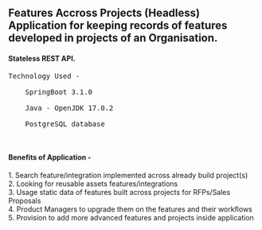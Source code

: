 <h2>Features Accross Projects (Headless) Application for keeping records of features developed in projects of an Organisation.</h2>
<h4>Stateless REST API.</h4>
<pre>Technology Used - <br />
	SpringBoot 3.1.0<br />
	Java - OpenJDK 17.0.2<br />
	PostgreSQL database<br /></pre><br />
<h4>Benefits of Application - </h4>
	1. Search feature/integration implemented across already build project(s)<br />
	2. Looking for reusable assets features/integrations<br />
	3. Usage static data of features built across projects for RFPs/Sales Proposals<br />
	4. Product Managers to upgrade them on the features and their workflows<br />
	5. Provision to add more advanced features and projects inside application<br />